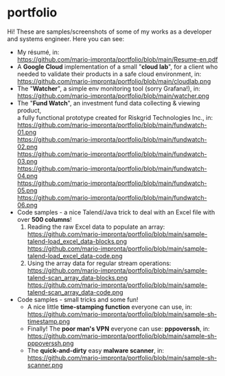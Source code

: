 # portfolio

Hi! These are samples/screenshots of some of my works as a developer and systems engineer.
Here you can see:
- My résumé, in:<br>
  https://github.com/mario-impronta/portfolio/blob/main/Resume-en.pdf
- A <b>Google Cloud</b> implementation of a small "<b>cloud lab</b>", for a client who<br>
  needed to validate their products in a safe cloud environment, in:<br>
  https://github.com/mario-impronta/portfolio/blob/main/cloudlab.png
- The "<b>Watcher</b>", a simple env monitoring tool (sorry Grafana!), in:<br>
  https://github.com/mario-impronta/portfolio/blob/main/watcher.png
- The "<b>Fund Watch</b>", an investment fund data collecting & viewing product,<br>
  a fully functional prototype created for Riskgrid Technologies Inc., in:<br>
     https://github.com/mario-impronta/portfolio/blob/main/fundwatch-01.png<br>
     https://github.com/mario-impronta/portfolio/blob/main/fundwatch-02.png<br>
     https://github.com/mario-impronta/portfolio/blob/main/fundwatch-03.png<br>
     https://github.com/mario-impronta/portfolio/blob/main/fundwatch-04.png<br>
     https://github.com/mario-impronta/portfolio/blob/main/fundwatch-05.png<br>
     https://github.com/mario-impronta/portfolio/blob/main/fundwatch-06.png<br>
- Code samples - a nice Talend/Java trick to deal with an Excel file with over <b>500 columns</b>!
  1. Reading the raw Excel data to populate an array:<br>
    https://github.com/mario-impronta/portfolio/blob/main/sample-talend-load_excel_data-blocks.png<br>
    https://github.com/mario-impronta/portfolio/blob/main/sample-talend-load_excel_data-code.png<br>
  2. Using the array data for regular stream operations:<br>
    https://github.com/mario-impronta/portfolio/blob/main/sample-talend-scan_array_data-blocks.png<br>
    https://github.com/mario-impronta/portfolio/blob/main/sample-talend-scan_array_data-code.png<br>
- Code samples - small tricks and some fun!<br>
  - A nice little <b>time-stamping function</b> everyone can use, in:<br>
    https://github.com/mario-impronta/portfolio/blob/main/sample-sh-timestamp.png<br>
  - Finally! The <b>poor man's VPN</b> everyone can use: <b>pppoverssh</b>, in:<br>
    https://github.com/mario-impronta/portfolio/blob/main/sample-sh-pppoverssh.png<br>
  - The <b>quick-and-dirty</b> easy <b>malware scanner</b>, in:<br>
    https://github.com/mario-impronta/portfolio/blob/main/sample-sh-scanner.png
